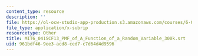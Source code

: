 ```yaml
---
content_type: resource
description: ''
file: https://ol-ocw-studio-app-production.s3.amazonaws.com/courses/6-041sc-probabilistic-systems-analysis-and-applied-probability-fall-2013/961bdf469ee3acd8ced7c7d64d4d9596_MIT6_041SCF13_PMF_of_A_Function_of_a_Random_Variable_300k.srt
file_type: application/x-subrip
resourcetype: Other
title: MIT6_041SCF13_PMF_of_A_Function_of_a_Random_Variable_300k.srt
uid: 961bdf46-9ee3-acd8-ced7-c7d64d4d9596
---
```

